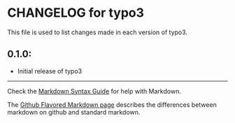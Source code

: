 # CHANGELOG for typo3

This file is used to list changes made in each version of typo3.

## 0.1.0:

* Initial release of typo3

- - -
Check the [Markdown Syntax Guide](http://daringfireball.net/projects/markdown/syntax) for help with Markdown.

The [Github Flavored Markdown page](http://github.github.com/github-flavored-markdown/) describes the differences between markdown on github and standard markdown.
